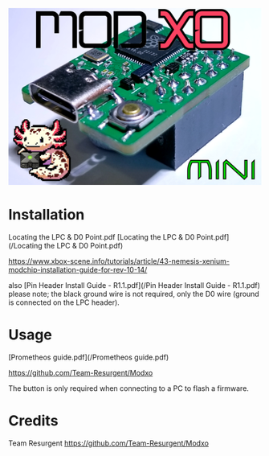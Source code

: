 ![Logo](logo.jpg)

Installation
===
Locating the LPC & D0 Point.pdf
[Locating the LPC & D0 Point.pdf](/Locating the LPC & D0 Point.pdf)

https://www.xbox-scene.info/tutorials/article/43-nemesis-xenium-modchip-installation-guide-for-rev-10-14/

also [Pin Header Install Guide - R1.1.pdf](/Pin Header Install Guide - R1.1.pdf)
please note; the black ground wire is not required, only the D0 wire
(ground is connected on the LPC header).

Usage
===
[Prometheos guide.pdf](/Prometheos guide.pdf)

https://github.com/Team-Resurgent/Modxo

The button is only required when connecting
to a PC to flash a firmware.

Credits
===
Team Resurgent
https://github.com/Team-Resurgent/Modxo